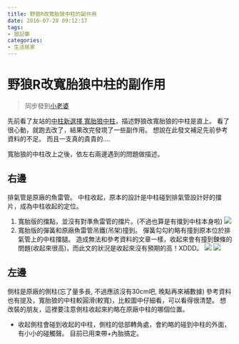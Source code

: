 ```yaml
---
title: 野狼R改寬胎狼中柱的副作用
date: 2016-07-28 09:12:17
tags:
- 狼記事
categories:
- 生活居家
---
```


# 野狼R改寬胎狼中柱的副作用

> 同步發到[小老婆](https://forum.jorsindo.com/thread-2500336-1-1.html)

先前看了友站的[中柱新選擇 寬胎狼中柱](http://family.saycoo.com/thread-278087-1-1.html)，描述野狼改寬胎狼的中柱是直上。
看了很心動，就跑去改了，結果改完發垷了一些副作用。
想說在此發文補足先前參考資料的不足。
而且一支真的貴貴的....

寬胎狼的中柱改上之後，依左右兩邊遇到的問題做描述。

## 右邊
排氣管是原廠的魚雷管。
中柱收起，原本的設計是中柱碰到排氣管設計好的擋片，成為中柱收起的定位。
1. 寬胎版的擋點，並沒有對準魚雷管的擋片。(不過也算是有擋到中柱本身啦)
![](https://i.imgur.com/2W2oZuN.png)
2. 寬胎版的彈簧和原廠魚雷管吊鐵(吊架)撞到。
彈簧勾勾約略有撞到原本位於排氣管上的中柱擋腿。
造成無法和參考資料的文章一樣，收起來會有撞到鍊條的問題(收起來很高)，而此文的狀況是收起來沒有預期的高！XDDD。
![](https://i.imgur.com/rZ5eZft.png)
![](https://i.imgur.com/z4TLUMY.png)

## 左邊
側柱是原廠的側柱(忘了量多長, 不過應該沒有30cm吧, 晚點再來補數據)
參考資料也有提及，寬胎狼的中柱較圓滑(較寬)，比較圖中仔細看，可以看得很清楚。
想改裝的朋友，這裡要注意側柱收起來約略在原廠中柱的哪個位置。

- 收起側柱會碰到收起的中柱，側柱的低部轉角處，會約略的碰到中柱的外面，有小小的碰觸聲。
目前已用束帶+內胎搞定。